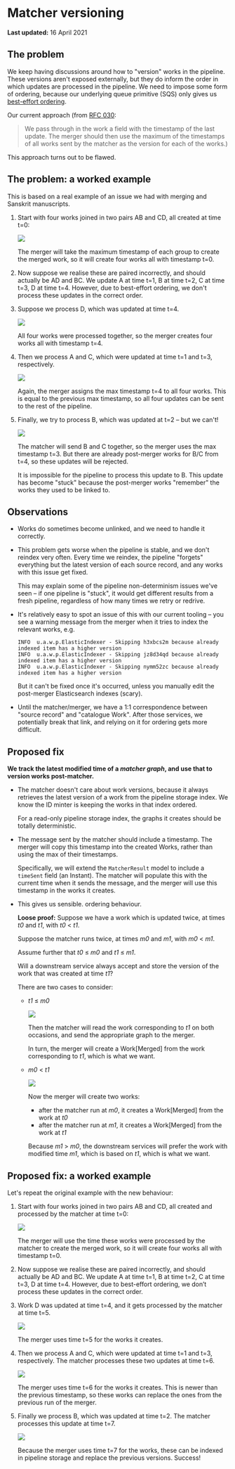 # Matcher versioning

**Last updated:** 16 April 2021

## The problem

We keep having discussions around how to "version" works in the pipeline.
These versions aren't exposed externally, but they do inform the order in which updates are processed in the pipeline.
We need to impose some form of ordering, because our underlying queue primitive (SQS) only gives us [best-effort ordering](https://aws.amazon.com/sqs/features/).

Our current approach (from [RFC 030](https://github.com/wellcomecollection/docs/tree/master/rfcs/030-pipeline_merging):

> We pass through in the work a field with the timestamp of the last update.
> The merger should then use the maximum of the timestamps of all works sent by the matcher as the version for each of the works.)

This approach turns out to be flawed.



## The problem: a worked example

This is based on a real example of an issue we had with merging and Sanskrit manuscripts.

1.  Start with four works joined in two pairs AB and CD, all created at time t=0:

    ![](matcher_1.png)

    The merger will take the maximum timestamp of each group to create the merged work, so it will create four works all with timestamp t=0.

2.  Now suppose we realise these are paired incorrectly, and should actually be AD and BC.
    We update A at time t=1, B at time t=2, C at time t=3, D at time t=4.
    However, due to best-effort ordering, we don't process these updates in the correct order.

3.  Suppose we process D, which was updated at time t=4.

    ![](matcher_2.png)

    All four works were processed together, so the merger creates four works all with timestamp t=4.

4.  Then we process A and C, which were updated at time t=1 and t=3, respectively.

    ![](matcher_3.png)

    Again, the merger assigns the max timestamp t=4 to all four works.
    This is equal to the previous max timestamp, so all four updates can be sent to the rest of the pipeline.

5.  Finally, we try to process B, which was updated at t=2 – but we can't!

    ![](matcher_4.png)

    The matcher will send B and C together, so the merger uses the max timestamp t=3.
    But there are already post-merger works for B/C from t=4, so these updates will be rejected.

    It is impossible for the pipeline to process this update to B.
    This update has become "stuck" because the post-merger works "remember" the works they used to be linked to.


## Observations

*   Works do sometimes become unlinked, and we need to handle it correctly.

*   This problem gets worse when the pipeline is stable, and we don't reindex very often.
    Every time we reindex, the pipeline "forgets" everything but the latest version of each source record, and any works with this issue get fixed.

    This may explain some of the pipeline non-determinism issues we've seen – if one pipeline is "stuck", it would get different results from a fresh pipeline, regardless of how many times we retry or redrive.

*   It's relatively easy to spot an issue of this with our current tooling – you see a warning message from the merger when it tries to index the relevant works, e.g.

    ```
    INFO  u.a.w.p.ElasticIndexer - Skipping h3xbcs2m because already indexed item has a higher version
    INFO  u.a.w.p.ElasticIndexer - Skipping jz8d34qd because already indexed item has a higher version
    INFO  u.a.w.p.ElasticIndexer - Skipping nymm52zc because already indexed item has a higher version
    ```

    But it can't be fixed once it's occurred, unless you manually edit the post-merger Elasticsearch indexes (scary).

*   Until the matcher/merger, we have a 1:1 correspondence between "source record" and "catalogue Work".
    After those services, we potentially break that link, and relying on it for ordering gets more difficult.


## Proposed fix

**We track the latest modified time of a *matcher graph*, and use that to version works post-matcher.**

*   The matcher doesn't care about work versions, because it always retrieves the latest version of a work from the pipeline storage index.
    We know the ID minter is keeping the works in that index ordered.

    For a read-only pipeline storage index, the graphs it creates should be totally deterministic.

*   The message sent by the matcher should include a timestamp.
    The merger will copy this timestamp into the created Works, rather than using the max of their timestamps.

    Specifically, we will extend the `MatcherResult` model to include a `timeSent` field (an Instant).
    The matcher will populate this with the current time when it sends the message, and the merger will use this timestamp in the works it creates.

*   This gives us sensible. ordering behaviour.

    **Loose proof:**
    Suppose we have a work which is updated twice, at times *t0* and *t1*, with *t0* &lt; *t1*.

    Suppose the matcher runs twice, at times *m0* and *m1*, with *m0* &lt; *m1*.

    Assume further that *t0* ≤ *m0* and *t1* ≤ *m1*.

    Will a downstream service always accept and store the version of the work that was created at time *t1*?

    There are two cases to consider:

    -   *t1* ≤ *m0*

        ![](timeline_0.png)

        Then the matcher will read the work corresponding to *t1* on both occasions, and send the appropriate graph to the merger.

        In turn, the merger will create a Work[Merged] from the work corresponding to *t1*, which is what we want.

    -   *m0* &lt; *t1*

        ![](timeline_1.png)

        Now the merger will create two works:

        *   after the matcher run at *m0*, it creates a Work[Merged] from the work at *t0*
        *   after the matcher run at *m1*, it creates a Work[Merged] from the work at *t1*

        Because *m1* &gt; *m0*, the downstream services will prefer the work with modified time *m1*, which is based on *t1*, which is what we want.



## Proposed fix: a worked example

Let's repeat the original example with the new behaviour:

1.  Start with four works joined in two pairs AB and CD, all created and processed by the matcher at time t=0:

    ![](fixed_matcher_1.png)

    The merger will use the time these works were processed by the matcher to create the merged work, so it will create four works all with timestamp t=0.

2.  Now suppose we realise these are paired incorrectly, and should actually be AD and BC. We update A at time t=1, B at time t=2, C at time t=3, D at time t=4. However, due to best-effort ordering, we don’t process these updates in the correct order.

3.  Work D was updated at time t=4, and it gets processed by the matcher at time t=5.

    ![](fixed_matcher_2.png)

    The merger uses time t=5 for the works it creates.

4.  Then we process A and C, which were updated at time t=1 and t=3, respectively.
    The matcher processes these two updates at time t=6.

    ![](fixed_matcher_3.png)

    The merger uses time t=6 for the works it creates.
    This is newer than the previous timestamp, so these works can replace the ones from the previous run of the merger.

5.  Finally we process B, which was updated at time t=2.
    The matcher processes this update at time t=7.

    ![](fixed_matcher_4.png)

    Because the merger uses time t=7 for the works, these can be indexed in pipeline storage and replace the previous versions.
    Success!
